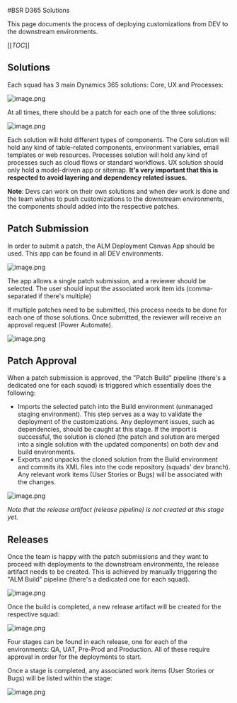 
#BSR D365 Solutions

This page documents the process of deploying customizations from DEV to the downstream environments.

[[_TOC_]]

## Solutions

Each squad has 3 main Dynamics 365 solutions: Core, UX and Processes:

![image.png](/.attachments/image-eaeb4167-c8fe-48c3-87fe-f0c1b0610040.png)

At all times, there should be a patch for each one of the three solutions:

![image.png](/.attachments/image-29686d33-01d0-4a3f-a417-763dc9dd8d3a.png)

Each solution will hold different types of components. The Core solution will hold any kind of table-related components, environment variables, email templates or web resources. Processes solution will hold any kind of processes such as cloud flows or standard workflows. UX solution should only hold a model-driven app or sitemap. **It's very important that this is respected to avoid layering and dependency related issues.** 

**Note**: Devs can work on their own solutions and when dev work is done and the team wishes to push customizations to the downstream environments, the components should added into the respective patches. 

## Patch Submission


In order to submit a patch, the ALM Deployment Canvas App should be used. This app can be found in all DEV environments.

![image.png](/.attachments/image-04423b0d-50f2-4c76-8265-a29ceee838f2.png)

The app allows a single patch submission, and a reviewer should be selected. The user should input the associated work item ids (comma-separated if there's multiple)

If multiple patches need to be submitted, this process needs to be done for each one of those solutions. Once submitted, the reviewer will receive an approval request (Power Automate).

![image.png](/.attachments/image-8c0758df-261f-4919-9c24-9dc0d1f20776.png)


## Patch Approval

When a patch submission is approved, the "Patch Build" pipeline (there's a dedicated one for each squad) is triggered which essentially does the following:
-  Imports the selected patch into the Build environment (unmanaged staging environment). This step serves as a way to validate the deployment of the customizations. Any deployment issues, such as dependencies, should be caught at this stage. If the import is successful, the solution is cloned (the patch and solution are merged into a single solution with the updated components) on both dev and build environments.
- Exports and unpacks the cloned solution from the Build environment and commits its XML files into the code repository (squads' dev branch). Any relevant work items (User Stories or Bugs) will be associated with the changes. 

![image.png](/.attachments/image-4210dab1-8294-40a0-b32b-6f9a2ccd3e2c.png)


_Note that the release artifact (release pipeline) is not created at this stage yet._

## Releases

Once the team is happy with the patch submissions and they want to proceed with deployments to the downstream environments, the release artifact needs to be created. This is achieved by manually triggering the "ALM Build" pipeline (there's a dedicated one for each squad).

![image.png](/.attachments/image-9433e543-b726-4a7a-b5e5-3eb86b4701ee.png)

Once the build is completed, a new release artifact will be created for the respective squad:

![image.png](/.attachments/image-040e9544-24f4-4ad5-8155-97e1ca3f62e8.png)

Four stages can be found in each release, one for each of the environments: QA, UAT, Pre-Prod and Production. All of these require approval in order for the deployments to start. 

Once a stage is completed, any associated work items (User Stories or Bugs) will be listed within the stage:

![image.png](/.attachments/image-d7c1afee-2634-4e3f-b4ce-03e39aca5e03.png)

